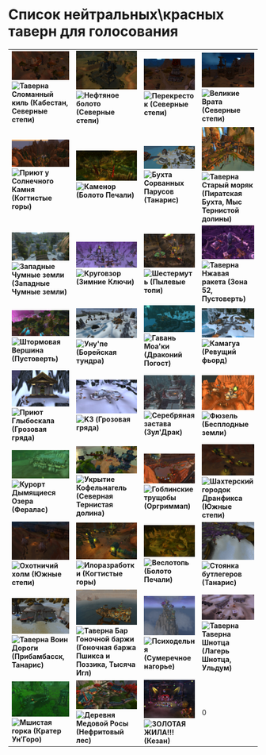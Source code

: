 # Список нейтральных\красных таверн для голосования
|   |   |   |   |
|---|---|---|---|
<img src="https://github.com/MagicalCow/TrinkIT-News/blob/main/Sources/Assets/0x6208d975/1-392-broken-keel(ratchet.northern-barrens).webp" width="300" alt="392">   **![Таверна Cломанный киль (Кабестан, Северные степи)]()** | <img src="https://github.com/MagicalCow/TrinkIT-News/blob/main/Sources/Assets/0x6208d975/1-382-sludge-fen(northern-barrens).webp" width="300" alt="382">   **![Нефтяное болото (Северные степи)]()** | <img src="https://github.com/MagicalCow/TrinkIT-News/blob/main/Sources/Assets/0x6208d975/1-380-the-crossroads(northern-barrens).webp" width="300" alt="380">   **![Перекресток (Северные степи)]()** | <img src="https://github.com/MagicalCow/TrinkIT-News/blob/main/Sources/Assets/0x6208d975/1-4852-great-gate-of-mulgore(southern-barrens).webp" width="300" alt="4852">   **![Великие Врата (Северные степи)]()**
<img src="https://github.com/MagicalCow/TrinkIT-News/blob/main/Sources/Assets/0x6208d975/1-460-sun-rock-retreat(stonetalon-mountains).webp" width="300" alt="460">   **![Приют у Солнечного Камня (Когтистые горы)]()** | <img src="https://github.com/MagicalCow/TrinkIT-News/blob/main/Sources/Assets/0x6208d975/1-75-stonard(swamp-of-sorrows).webp" width="300" alt="75">   **![Каменор (Болото Печали)]()** | <img src="https://github.com/MagicalCow/TrinkIT-News/blob/main/Sources/Assets/0x6208d975/1-1336-lost-rigger-cove(tanaris).webp" width="300" alt="1336">   **![Бухта Сорванных Парусов (Танарис)]()** | <img src="https://github.com/MagicalCow/TrinkIT-News/blob/main/Sources/Assets/0x6208d975/1-35-salty-sailor(booty-bay.the-cape-of-stranglethorn).webp" width="300" alt="35">   **![Таверна Cтарый моряк (Пиратская Бухта, Мыс Тернистой долины)]()**
<img src="https://github.com/MagicalCow/TrinkIT-News/blob/main/Sources/Assets/0x6208d975/1-190-hearthglen(western-plaguelands).webp" width="300" alt="190">   **![Западные Чумные земли (Западные Чумные земли)]()** | <img src="https://github.com/MagicalCow/TrinkIT-News/blob/main/Sources/Assets/0x6208d975/1-2255-everlook(winterspring).webp" width="300" alt="2255">   **![Круговзор (Зимние Ключи)]()** | <img src="https://github.com/MagicalCow/TrinkIT-News/blob/main/Sources/Assets/0x6208d975/2-4010-mudsprocket(dustwallow-marsh).webp" width="300" alt="4010">   **![Шестермуть (Пылевые топи)]()** | <img src="https://github.com/MagicalCow/TrinkIT-News/blob/main/Sources/Assets/0x6208d975/2-3712-rusty-rocket(area-52.netherstorm).webp" width="300" alt="3712">   **![Таверна Hжавая ракета (Зона 52, Пустоверть)]()**
<img src="https://github.com/MagicalCow/TrinkIT-News/blob/main/Sources/Assets/0x6208d975/2-3738-stormspire(netherstorm).webp" width="300" alt="3738">   **![Штормовая Вершина (Пустоверть)]()** | <img src="https://github.com/MagicalCow/TrinkIT-News/blob/main/Sources/Assets/0x6208d975/3-4113-unu'pe(borean-tundra).webp" width="300" alt="4113">   **![Уну'пе (Борейская тундра)]()** | <img src="https://github.com/MagicalCow/TrinkIT-News/blob/main/Sources/Assets/0x6208d975/3-4152-moa'ki-harbor(dragonblight).webp" width="300" alt="4152">   **![Гавань Моа'ки (Драконий Погост)]()** | <img src="https://github.com/MagicalCow/TrinkIT-News/blob/main/Sources/Assets/0x6208d975/3-3988-kamagua(howling-fjord).webp" width="300" alt="3988">   **![Камагуа (Ревущий фьорд)]()**
<img src="https://github.com/MagicalCow/TrinkIT-News/blob/main/Sources/Assets/0x6208d975/3-4484-bouldercrag's-refuge(storm-peaks).webp" width="300" alt="4484">   **![Приют Глыбоскала (Грозовая гряда)]()** | <img src="https://github.com/MagicalCow/TrinkIT-News/blob/main/Sources/Assets/0x6208d975/3-4418-k3(storm-peaks).webp" width="300" alt="4418">   **![K3 (Грозовая гряда)]()** | <img src="https://github.com/MagicalCow/TrinkIT-News/blob/main/Sources/Assets/0x6208d975/3-4275-argent-stand(zul'drak).webp" width="300" alt="4275">   **![Серебряная застава (Зул'Драк)]()** | <img src="https://github.com/MagicalCow/TrinkIT-News/blob/main/Sources/Assets/0x6208d975/4-5496-fuselight(badlands).webp" width="300" alt="5496">   **![Фюзель (Бесплодные земли)]()**
<img src="https://github.com/MagicalCow/TrinkIT-News/blob/main/Sources/Assets/0x6208d975/4-5706-steam-pools-resort(feralas).webp" width="300" alt="5706">   **![Курорт Дымящиеся Озера (Фералас)]()** | <img src="https://github.com/MagicalCow/TrinkIT-News/blob/main/Sources/Assets/0x6208d975/4-1739-hardwrench-hideaway(northern-stranglethorn).webp" width="300" alt="1739">   **![Укрытие Кофельнагель (Северная Тернистая долина)]()** | <img src="https://github.com/MagicalCow/TrinkIT-News/blob/main/Sources/Assets/0x6208d975/4-5332-goblin-slums(orgrimmar).webp" width="300" alt="5332">   **![Гоблинские трущобы (Оргриммап)]()** | <img src="https://github.com/MagicalCow/TrinkIT-News/blob/main/Sources/Assets/0x6208d975/4-4948-frazzlecraz-motherlode(southern-barrens).webp" width="300" alt="4948">   **![Шахтерский городок Дранфикса (Южные степи)]()**
<img src="https://github.com/MagicalCow/TrinkIT-News/blob/main/Sources/Assets/0x6208d975/4-4844-hunter's-hill(southern-barrens).webp" width="300" alt="4844">   **![Охотничий холм (Южные степи)]()** | <img src="https://github.com/MagicalCow/TrinkIT-News/blob/main/Sources/Assets/0x6208d975/4-4934-sludgewerks(stonetalon-mountains).webp" width="300" alt="4934">   **![Илоразработки (Когтистые горы)]()** | <img src="https://github.com/MagicalCow/TrinkIT-News/blob/main/Sources/Assets/0x6208d975/4-5458-bogpaddle(swamp-of-sorrows).webp" width="300" alt="5458">   **![Веслотопь (Болото Печали)]()** | <img src="https://github.com/MagicalCow/TrinkIT-News/blob/main/Sources/Assets/0x6208d975/4-5062-bootlegger-outpost(tanaris).webp" width="300" alt="5062">   **![Стоянка бутлегеров (Танарис)]()**
<img src="https://github.com/MagicalCow/TrinkIT-News/blob/main/Sources/Assets/0x6208d975/4-976-road-warrior(gadgetzan.tanaris).webp" width="300" alt="976">   **![Таверна Воин Дороги (Прибамбасск, Танарис)]()** | <img src="https://github.com/MagicalCow/TrinkIT-News/blob/main/Sources/Assets/0x6208d975/4-5041-speedbarge-bar(fizzle-&-pozzik's-speedbarge.thousand-needles).webp" width="300" alt="5041">   **![Таверна Бар Гоночной баржи (Гоночная баржа Пшикса и Поззика, Тысяча Игл)]()** | <img src="https://github.com/MagicalCow/TrinkIT-News/blob/main/Sources/Assets/0x6208d975/4-5137-the-krazzworks(twilight-highlands).webp" width="300" alt="5137">   **![Психодельня (Сумеречное нагорье)]()** | <img src="https://github.com/MagicalCow/TrinkIT-News/blob/main/Sources/Assets/0x6208d975/4-5602-schnottz's-hostel(schnottz's-landing.uldum).webp" width="300" alt="5602">   **![Таверна Таверна Шнотца (Лагерь Шнотца, Ульдум)]()**
<img src="https://github.com/MagicalCow/TrinkIT-News/blob/main/Sources/Assets/0x6208d975/4-4883-mossy-pile(un'goro-crater).webp" width="300" alt="4883">   **![Мшистая горка (Кратер Ун’Горо)]()** | <img src="https://github.com/MagicalCow/TrinkIT-News/blob/main/Sources/Assets/0x6208d975/5-6521-honeydew-village(the-jade-forest).webp" width="300" alt="6521">   **![Деревня Медовой Росы (Нефритовый лес)]()** | <img src="https://github.com/MagicalCow/TrinkIT-News/blob/main/Sources/Assets/0x6208d975/8-8064-the-motherlode!!(kezan).webp" width="300" alt="8064">   **![ЗОЛОТАЯ ЖИЛА!!! (Кезан)]()** | 0